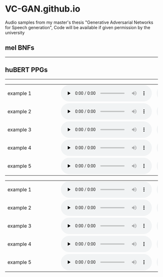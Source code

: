 # VC-GAN.github.io
Audio samples from my master's thesis "Generative Adversarial Networks for Speech generation",  Code will be available if given permission by the university



<div>
      <a name="ss"><h2>mel BNFs</h2></a>
      <hr>
      <table>
        <tbody>
        <tr>
          <td nowrap width="160">example 1</td>
          <td><audio controls="" preload="none"><source src="/net/vol/osamah/Thesis_storage/vc/mel_ints_LibriTTS/ref_3858.wav"></audio></td>
          <td><audio controls="" preload="none"><source src="/net/vol/osamah/Thesis_storage/vc/mel_ints_LibriTTS/ref_2426.wav"></audio></td>
          <td><audio controls="" preload="none"><source src="/net/vol/osamah/Thesis_storage/vc/mel_ints_LibriTTS/sp_3858_2426.wav"></audio></td>
          <td><audio controls="" preload="none"><source src="/net/vol/osamah/Thesis_storage/vc/mel_ints_LibriTTS/sp_2426_3858.wav"></audio></td>
            </tr>
        <tr>
          <td nowrap width="160">example 2</td>
          <td><audio controls="" preload="none"><source src="/net/vol/osamah/Thesis_storage/vc/mel_ints_LibriTTS/ref_3426.wav"></audio></td>
          <td><audio controls="" preload="none"><source src="/net/vol/osamah/Thesis_storage/vc/mel_ints_LibriTTS/ref_610.wav"></audio></td>
          <td><audio controls="" preload="none"><source src="/net/vol/osamah/Thesis_storage/vc/mel_ints_LibriTTS/sp_3426_610.wav"></audio></td>
          <td><audio controls="" preload="none"><source src="/net/vol/osamah/Thesis_storage/vc/mel_ints_LibriTTS/sp_610_3426.wav"></audio></td>
              </tr>
                <tr>
          <td nowrap width="160">example 3</td>
          <td><audio controls="" preload="none"><source src="/net/vol/osamah/Thesis_storage/vc/mel_ints_LibriTTS/ref_3017.wav"></audio></td>
          <td><audio controls="" preload="none"><source src="/net/vol/osamah/Thesis_storage/vc/mel_ints_LibriTTS/ref_4062.wav"></audio></td>
          <td><audio controls="" preload="none"><source src="/net/vol/osamah/Thesis_storage/vc/mel_ints_LibriTTS/sp_3017_4062.wav"></audio></td>
          <td><audio controls="" preload="none"><source src="/net/vol/osamah/Thesis_storage/vc/mel_ints_LibriTTS/sp_4062_3017.wav"></audio></td>
                </tr>
              <tr>
               <td nowrap width="160">example 4</td>
          <td><audio controls="" preload="none"><source src="/net/vol/osamah/Thesis_storage/vc/mel_ints_LibriTTS/ref_2967.wav"></audio></td>
          <td><audio controls="" preload="none"><source src="/net/vol/osamah/Thesis_storage/vc/mel_ints_LibriTTS/ref_1496.wav"></audio></td>
          <td><audio controls="" preload="none"><source src="/net/vol/osamah/Thesis_storage/vc/mel_ints_LibriTTS/sp_2967_1496.wav"></audio></td>
          <td><audio controls="" preload="none"><source src="/net/vol/osamah/Thesis_storage/vc/mel_ints_LibriTTS/sp_1496_2967.wav"></audio></td>
             </tr>
             <tr> <td nowrap width="160">example 5</td>
          <td><audio controls="" preload="none"><source src="/net/vol/osamah/Thesis_storage/vc/mel_ints_LibriTTS/ref_2636.wav"></audio></td>
          <td><audio controls="" preload="none"><source src="/net/vol/osamah/Thesis_storage/vc/mel_ints_LibriTTS/ref_2979.wav"></audio></td>
          <td><audio controls="" preload="none"><source src="/net/vol/osamah/Thesis_storage/vc/mel_ints_LibriTTS/sp_2636_2979.wav"></audio></td>
          <td><audio controls="" preload="none"><source src="/net/vol/osamah/Thesis_storage/vc/mel_ints_LibriTTS/sp_2979_2636.wav"></audio></td>
</tr>
        </div>

<div>
      <a name="ss"><h2>huBERT PPGs</h2></a>
      <hr>
      <table>
        <tbody>
        <tr>
          <td nowrap width="160">example 1</td>
          <td><audio controls="" preload="none"><source src="/net/vol/osamah/Thesis_storage/vc/huBERT_PPGs_LibriTTS/ref_3858.wav"></audio></td>
          <td><audio controls="" preload="none"><source src="/net/vol/osamah/Thesis_storage/vc/huBERT_PPGs_LibriTTS/ref_2426.wav"></audio></td>
          <td><audio controls="" preload="none"><source src="/net/vol/osamah/Thesis_storage/vc/huBERT_PPGs_LibriTTS/sp_3858_2426.wav"></audio></td>
          <td><audio controls="" preload="none"><source src="/net/vol/osamah/Thesis_storage/vc/huBERT_PPGs_LibriTTS/sp_2426_3858.wav"></audio></td>
            </tr>
        <tr>
          <td nowrap width="160">example 2</td>
          <td><audio controls="" preload="none"><source src="/net/vol/osamah/Thesis_storage/vc/huBERT_PPGs_LibriTTS/ref_3426.wav"></audio></td>
          <td><audio controls="" preload="none"><source src="/net/vol/osamah/Thesis_storage/vc/huBERT_PPGs_LibriTTS/ref_610.wav"></audio></td>
          <td><audio controls="" preload="none"><source src="/net/vol/osamah/Thesis_storage/vc/huBERT_PPGs_LibriTTS/sp_3426_610.wav"></audio></td>
          <td><audio controls="" preload="none"><source src="/net/vol/osamah/Thesis_storage/vc/huBERT_PPGs_LibriTTS/sp_610_3426.wav"></audio></td>
              </tr>
                <tr>
          <td nowrap width="160">example 3</td>
          <td><audio controls="" preload="none"><source src="/net/vol/osamah/Thesis_storage/vc/huBERT_PPGs_LibriTTS/ref_3017.wav"></audio></td>
          <td><audio controls="" preload="none"><source src="/net/vol/osamah/Thesis_storage/vc/huBERT_PPGs_LibriTTS/ref_4062.wav"></audio></td>
          <td><audio controls="" preload="none"><source src="/net/vol/osamah/Thesis_storage/vc/huBERT_PPGs_LibriTTS/sp_3017_4062.wav"></audio></td>
          <td><audio controls="" preload="none"><source src="/net/vol/osamah/Thesis_storage/vc/huBERT_PPGs_LibriTTS/sp_4062_3017.wav"></audio></td>
                </tr>
              <tr>
               <td nowrap width="160">example 4</td>
          <td><audio controls="" preload="none"><source src="/net/vol/osamah/Thesis_storage/vc/huBERT_PPGs_LibriTTS/ref_2967.wav"></audio></td>
          <td><audio controls="" preload="none"><source src="/net/vol/osamah/Thesis_storage/vc/huBERT_PPGs_LibriTTS/ref_1496.wav"></audio></td>
          <td><audio controls="" preload="none"><source src="/net/vol/osamah/Thesis_storage/vc/huBERT_PPGs_LibriTTS/sp_2967_1496.wav"></audio></td>
          <td><audio controls="" preload="none"><source src="/net/vol/osamah/Thesis_storage/vc/huBERT_PPGs_LibriTTS/sp_1496_2967.wav"></audio></td>
             </tr>
             <tr> <td nowrap width="160">example 5</td>
          <td><audio controls="" preload="none"><source src="/net/vol/osamah/Thesis_storage/vc/huBERT_PPGs_LibriTTS/ref_2636.wav"></audio></td>
          <td><audio controls="" preload="none"><source src="/net/vol/osamah/Thesis_storage/vc/huBERT_PPGs_LibriTTS/ref_2979.wav"></audio></td>
          <td><audio controls="" preload="none"><source src="/net/vol/osamah/Thesis_storage/vc/huBERT_PPGs_LibriTTS/sp_2636_2979.wav"></audio></td>
          <td><audio controls="" preload="none"><source src="/net/vol/osamah/Thesis_storage/vc/huBERT_PPGs_LibriTTS/sp_2979_2636.wav"></audio></td>
</tr>
        </div>


        
